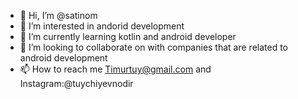 - 👋 Hi, I’m @satinom
- 👀 I’m interested in andorid development
- 🌱 I’m currently learning kotlin and android developer
- 💞️ I’m looking to collaborate on with companies that are related to android development
- 📫 How to reach me Timurtuy@gmail.com and Instagram:@tuychiyevnodir

<!---
satinom/satinom is a ✨ special ✨ repository because its `README.md` (this file) appears on your GitHub profile.
You can click the Preview link to take a look at your changes.
--->
